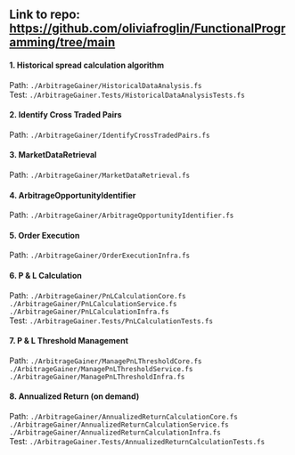 ## Link to repo: https://github.com/oliviafroglin/FunctionalProgramming/tree/main

#### 1. Historical spread calculation algorithm

Path: `./ArbitrageGainer/HistoricalDataAnalysis.fs` \
Test: `./ArbitrageGainer.Tests/HistoricalDataAnalysisTests.fs`

#### 2. Identify Cross Traded Pairs

Path: `./ArbitrageGainer/IdentifyCrossTradedPairs.fs`

#### 3. MarketDataRetrieval

Path: `./ArbitrageGainer/MarketDataRetrieval.fs`

#### 4. ArbitrageOpportunityIdentifier

Path: `./ArbitrageGainer/ArbitrageOpportunityIdentifier.fs`

#### 5. Order Execution

Path: `./ArbitrageGainer/OrderExecutionInfra.fs`

#### 6. P & L Calculation

Path: `./ArbitrageGainer/PnLCalculationCore.fs` \
	  `./ArbitrageGainer/PnLCalculationService.fs` \
	  `./ArbitrageGainer/PnLCalculationInfra.fs` \
Test: `./ArbitrageGainer.Tests/PnLCalculationTests.fs`

#### 7. P & L Threshold Management

Path: `./ArbitrageGainer/ManagePnLThresholdCore.fs` \
	  `./ArbitrageGainer/ManagePnLThresholdService.fs` \
	  `./ArbitrageGainer/ManagePnLThresholdInfra.fs`

#### 8. Annualized Return (on demand)

Path: `./ArbitrageGainer/AnnualizedReturnCalculationCore.fs` \
	  `./ArbitrageGainer/AnnualizedReturnCalculationService.fs` \
	  `./ArbitrageGainer/AnnualizedReturnCalculationInfra.fs` \
Test: `./ArbitrageGainer.Tests/AnnualizedReturnCalculationTests.fs`
